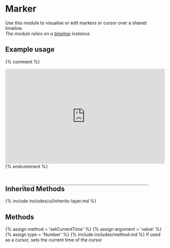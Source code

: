 ---
---

# Marker

Use this module to visualise or edit markers or cursor over a shared timeline.  
_The module relies on a [timeline](#timeline) instance._

## Example usage

{% comment %}
<iframe width="100%" height="300" src="http://jsfiddle.net/b5cu2xtL/embedded/result,js,html,css" allowfullscreen="allowfullscreen" frameborder="0"></iframe>
{% endcomment %}
<style>
#marker-layer-timeline {
    outline: 1px solid #ababab;
    width: 400px;
    margin: 50px auto;
}
</style>
<div id="marker-layer-timeline"></div>
<script>
var timeline = wavesUI.timeline;
var marker = wavesUI.marker;
var d3 = timeline.d3;

var duration = 10;
var data = [{ x: 2.3 }, { x: 4.2 }, { x: 8.6 }];

// 1. create the timeline
var graph = timeline()
  .width(400)
  .height(120)
  .xDomain([0, duration]);

// 2. create some traditionnal markers
var markerLayer = marker()
  .params({
    interactions: { editable: true },
  })
  .data(data)
  .color('steelblue');

// 3. create a cursor
var cursor = marker()
  .params({ displayHandle: false })
  .color('red');

// 4. add layers to the graph
graph.add(markerLayer);
graph.add(cursor);
// 5. draw the graph
d3.select('#marker-layer-timeline').call(graph.draw);

(function loop() {
  // mimic a dummy audio current position
  var now = new Date().getTime();
  now = (now / 1000) % duration;
  // update the graph
  cursor.setCurrentTime(now);
  graph.update(cursor);

  requestAnimationFrame(loop);
}());
</script>

## Inherited Methods

{% include includes/ui/inherits-layer.md %}

## Methods

{% assign method = 'setCurrentTime' %}
{% assign argument = 'value' %}
{% assign type = 'Number' %}
{% include includes/method.md %}
If used as a cursor, sets the current time of the cursor

<!--
{% assign method = 'cx' %}
{% assign argument = 'value' %}
{% assign type = 'Number' %}
{% include includes/method.md %}
If `value` is present sets the `cx` attribute of the breakpoint via the passed in `value`, otherwise returns the `value`.  



{% assign method = 'move' %}
{% assign arguments = 'element,deltaX,deltaY' %}
{% assign types = 'DOMNode,Number,Number' %}
{% include includes/method.md %}
Moves a given `element` by the number of pixels specified by the `deltaX` and `deltaY` numbers.
_Note that the registry point for the `move` position is relative to the center of the breakpoint_.


{% include includes/ui/color.md %}


{% assign method = 'cy' %}
{% assign argument = 'value' %}
{% assign type = 'Number' %}
{% include includes/method.md %}
If `value` is present sets the `cy` attribute of the breakpoint via the passed in `value`, otherwise returns the `value`.  


{% assign method = 'r' %}
{% assign argument = 'value' %}
{% assign type = 'Number' %}
{% include includes/method.md %}

If `value` is present sets the `r` attribute of the breakpoint via the passed in `value`, otherwise returns the `value`.  
-->

